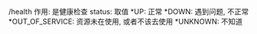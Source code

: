/health
作用: 是健康检查
status: 取值
*UP: 正常
*DOWN: 遇到问题, 不正常
*OUT_OF_SERVICE: 资源未在使用, 或者不该去使用
*UNKNOWN: 不知道